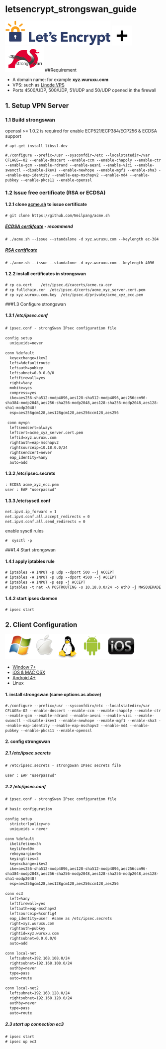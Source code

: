 # letsencrypt_strongswan_guide

[![letsencrypt](res/images/letsencrypt-logo-horizontal.png)](https://letsencrypt.org/) ![puls](res/images/add-symbolic.symbolic.png) [![strongswan](res/images/strongswan.png)](https://strongswan.org/)
##Requirement
* A domain name: for example **xyz.wuruxu.com**
* VPS: such as [Linode VPS](https://www.linode.com/?r=0bc6a0c838d110075a691b29f2c49d9e90ce2eed)
* Ports 4500/UDP, 500/UDP, 51/UDP and 50/UDP opened in the firewall

## 1. Setup VPN Server
### 1.1 Build strongswan
 openssl >= 1.0.2 is required for enable ECP521/ECP384/ECP256 & ECDSA support
```
# apt-get install libssl-dev
```
```
#./configure --prefix=/usr --sysconfdir=/etc --localstatedir=/var CFLAGS=-O2 --enable-dnscert --enable-ccm --enable-chapoly --enable-ctr --enable-gcm --enable-rdrand --enable-aesni --enable-vici --enable-swanctl --disable-ikev1 --enable-newhope --enable-mgf1 --enable-sha3 --enable-eap-identity --enable-eap-mschapv2 --enable-md4 --enable-pubkey --enable-pkcs11 --enable-openssl
```
### 1.2 Issue free certificate (RSA or ECDSA)

#### 1.2.1 clone [acme.sh](https://github.com/Neilpang/acme.sh) to issue certificate
```
# git clone https://github.com/Neilpang/acme.sh
```

##### [ECDSA certiifcate](https://en.wikipedia.org/wiki/Elliptic_Curve_Digital_Signature_Algorithm) - recommend
```
# ./acme.sh --issue --standalone -d xyz.wuruxu.com --keylength ec-384

```
##### [RSA certificate](https://en.wikipedia.org/wiki/RSA_(cryptosystem))
```
# ./acme.sh --issue --standalone -d xyz.wuruxu.com --keylength 4096
```
#### 1.2.2 install certificates in strongswan
```
# cp ca.cert    /etc/ipsec.d/cacerts/acme.ca.cer
# cp fullchain.cer  /etc/ipsec.d/certs/acme_xyz_server.cert.pem
# cp xyz.wuruxu.com.key  /etc/ipsec.d/private/acme_xyz_ecc.pem
```
###1.3 Configure strongswan
##### 1.3.1 /etc/ipsec.conf
```
# ipsec.conf - strongSwan IPsec configuration file

config setup
  uniqueids=never

conn %default
  keyexchange=ikev2
  left=%defaultroute
  leftauth=pubkey
  leftsubnet=0.0.0.0/0
  leftfirewall=yes
  right=%any
  mobike=yes
  compress=yes
  ike=aes256-sha512-modp4096,aes128-sha512-modp4096,aes256ccm96-sha384-modp2048,aes256-sha256-modp2048,aes128-sha256-modp2048,aes128-sha1-modp2048!
  esp=aes256gcm128,aes128gcm128,aes256ccm128,aes256
  
 conn myvpn
  leftsendcert=always
  leftcert=acme_xyz_server.cert.pem
  leftid=xyz.wuruxu.com
  rightauth=eap-mschapv2
  rightsourceip=10.18.0.0/24
  rightsendcert=never
  eap_identity=%any
  auto=add
```
#### 1.3.2 /etc/ipsec.secrets
```
: ECDSA acme_xyz_ecc.pem
user : EAP "userpasswd"
```
#### 1.3.3 /etc/sysctl.conf
```
net.ipv4.ip_forward = 1  
net.ipv4.conf.all.accept_redirects = 0  
net.ipv4.conf.all.send_redirects = 0  
```
enable sysctl rules
```
#  sysctl -p  
```
###1.4 Start strongswan
#### 1.4.1 apply iptables rule
```
# iptables -A INPUT -p udp --dport 500 --j ACCEPT
# iptables -A INPUT -p udp --dport 4500 --j ACCEPT
# iptables -A INPUT -p esp -j ACCEPT
# iptables -t nat -A POSTROUTING -s 10.18.0.0/24 -o eth0 -j MASQUERADE
```
#### 1.4.2 start ipsec daemon
```
# ipsec start
```
## 2. Client Configuration
![support platfom](res/images/platform-all.png)      
* [Window 7+](https://wiki.strongswan.org/projects/strongswan/wiki/Windows7#C)
* [iOS & MAC OSX](https://wiki.strongswan.org/projects/strongswan/wiki/AppleClients)
* [Android 4+](https://wiki.strongswan.org/projects/strongswan/wiki/AndroidVPNClient)
* Linux       

#### 1. install strongswan (same options as above)
```
#./configure --prefix=/usr --sysconfdir=/etc --localstatedir=/var CFLAGS=-O2 --enable-dnscert --enable-ccm --enable-chapoly --enable-ctr --enable-gcm --enable-rdrand --enable-aesni --enable-vici --enable-swanctl --disable-ikev1 --enable-newhope --enable-mgf1 --enable-sha3 --enable-eap-identity --enable-eap-mschapv2 --enable-md4 --enable-pubkey --enable-pkcs11 --enable-openssl
```
#### 2. config strongswan
##### 2.1 /etc/ipsec.secrets
```
# /etc/ipsec.secrets - strongSwan IPsec secrets file

user : EAP "userpasswd"

```
##### 2.2 /etc/ipsec.conf
```
# ipsec.conf - strongSwan IPsec configuration file

# basic configuration

config setup
  strictcrlpolicy=no
  uniqueids = never

conn %default
  ikelifetime=3h
  keylife=60m
  rekeymargin=9m
  keyingtries=3
  keyexchange=ikev2
  ike=aes256-sha512-modp4096,aes128-sha512-modp4096,aes256ccm96-sha384-modp2048,aes256-sha256-modp2048,aes128-sha256-modp2048,aes128-sha1-modp2048!
  esp=aes256gcm128,aes128gcm128,aes256ccm128,aes256

conn ec3
  left=%any
  leftfirewall=yes
  leftauth=eap-mschapv2
  leftsourceip=%config4
  eap_identity=user  #same as /etc/ipsec.secrets
  right=xyz.wuruxu.com
  rightauth=pubkey
  rightid=xyz.wuruxu.com
  rightsubnet=0.0.0.0/0
  auto=add
  
conn local-net
  leftsubnet=192.168.108.0/24
  rightsubnet=192.168.108.0/24
  authby=never
  type=pass
  auto=route

conn local-net2
  leftsubnet=192.168.128.0/24
  rightsubnet=192.168.128.0/24
  authby=never
  type=pass
  auto=route

```
##### 2.3 start up connection ec3
```
# ipsec start
# ipsec up ec3
```

